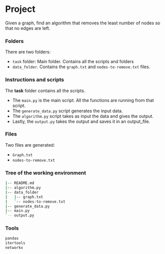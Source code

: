 # Project

Given a graph, find an algorithm that removes the least number of nodes so that no edges are left.

### Folders

There are two folders:
- `task` folder: Main folder. Contains all the scripts and folders
- `data_folder`. Contains the `graph.txt` and `nodes-to-remove.txt` files.

### Instructions and scripts

The **task** folder contains all the scripts.
- The `main.py` is the main script. All the functions are running from that script.
- The `generate_data.py` script generates the input data.
- The `algorithm.py` script takes as input the data and gives the output.
- Lastly, the `output.py` takes the output and saves it in an output_file.

### Files

Two files are generated:
- `Graph.txt`
- `nodes-to-remove.txt`

### Tree of the working environment

```bash
|-- README.md
|-- algorithm.py
|-- data_folder
|   |-- graph.txt
|   `-- nodes-to-remove.txt
|-- generate_data.py
|-- main.py
`-- output.py
```


### Tools

```bash
pandas
itertools
networkx
```


